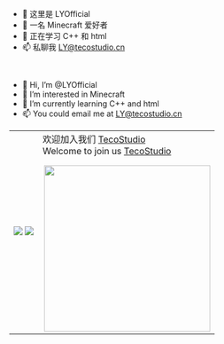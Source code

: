- 👋 这里是 LYOfficial
- 👀 一名 Minecraft 爱好者
- 🌱 正在学习 C++ 和 html
- 📫 私聊我 LY@tecostudio.cn

<br>

- 👋 Hi, I’m @LYOfficial
- 👀 I’m interested in Minecraft
- 🌱 I’m currently learning C++ and html
- 📫 You could email me at LY@tecostudio.cn
<table>
  <tr>
    <td>
<img src="https://github-readme-stats.vercel.app/api?username=LYOfficial&show_icons=true&icon_color=E91E63&title_color=FB7299&hide_border=true&locale=cn" />
<img src="https://github-readme-stats.vercel.app/api/top-langs/?username=LYOfficial&layout=compact&title_color=000000&hide_border=true&locale=cn" />  </td>
    <td>
欢迎加入我们 <a href="https://github.com/TecoStudio">TecoStudio</a>
<br>
Welcome to join us <a href="https://github.com/TecoStudio">TecoStudio</a>

<img src="https://bbs.tecostudio.cn/assets/files/2024-01-23/1706008893-235360-favicon.png" align="right" width="300"/> </td>
  </tr>
  </table>
<!---
LYOfficial/LYOfficial is a ✨ special ✨ repository because its `README.md` (this file) appears on your GitHub profile.
You can click the Preview link to take a look at your changes.
--->
